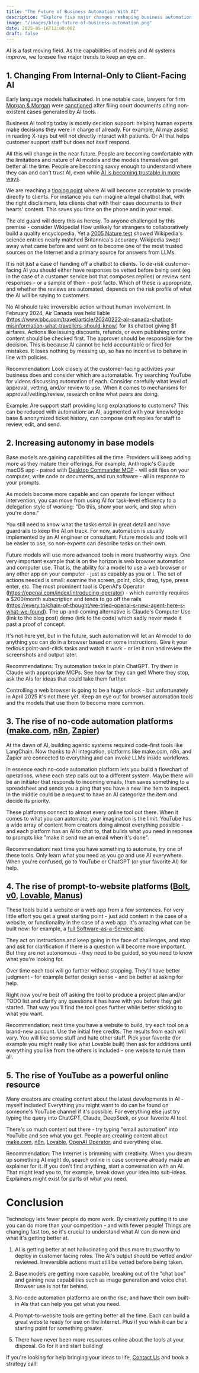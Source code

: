 ```yaml
---
title: "The Future of Business Automation With AI"
description: "Explore five major changes reshaping business automation with AI, from client-facing applications to browser automation and no-code platforms."
image: "/images/blog-future-of-business-automation.png"
date: 2025-05-16T12:00:00Z
draft: false
---
```


AI is a fast moving field. As the capabilities of models and AI systems improve, we foresee five major trends to keep an eye on.

## 1. Changing From Internal-Only to Client-Facing AI

Early language models hallucinated. In one notable case, lawyers for firm [Morgan & Morgan](https://www.forthepeople.com) were [sanctioned](https://www.clio.com/blog/ai-hallucination-case) after filing court documents citing non-existent cases generated by AI tools.

Business AI tooling today is mostly decision support: helping human experts make decisions they were in charge of already. For example, AI may assist in reading X-rays but will not directly interact with patients. Or AI that helps customer support staff but does not itself respond.

All this will change in the near future. People are becoming comfortable with the limitations and nature of AI models and the models themselves get better all the time. People are becoming savvy enough to understand where they can and can't trust AI, even while [AI is becoming trustable in more ways](https://simonwillison.net/2025/Apr/21/ai-assisted-search).

We are reaching a [tipping point](<https://en.wikipedia.org/wiki/Tipping_point_(sociology)>) where AI will become acceptable to provide directly to clients. For instance you can imagine a legal chatbot that, with the right disclaimers, lets clients chat with their case documents to their hearts' content. This saves you time on the phone and in your email.

The old guard will decry this as heresy. To anyone challenged by this premise - consider Wikipedia! How unlikely for strangers to collaboratively build a quality encyclopedia. Yet a [2005 Nature test](https://www.theguardian.com/technology/blog/2005/dec/14/wikipedianowo) showed Wikipedia's science entries nearly matched Britannica's accuracy. Wikipedia swept away what came before and went on to become one of the most trusted sources on the Internet and a primary source for answers from LLMs.

It is not just a case of handing off a chatbot to clients. To de-risk customer-facing AI you should either have responses be vetted before being sent (eg. in the case of a customer service bot that composes replies) or review sent responses - or a sample of them - post facto. Which of these is appropriate, and whether the reviews are automated, depends on the risk profile of what the AI will be saying to customers.

No AI should take irreversible action without human involvement. In February 2024, Air Canada was held liable (https://www.bbc.com/travel/article/20240222-air-canada-chatbot-misinformation-what-travellers-should-know) for its chatbot giving $1 airfares. Actions like issuing discounts, refunds, or even publishing online content should be checked first. The approver should be responsible for the decision. This is because AI cannot be held accountable or fired for mistakes. It loses nothing by messing up, so has no incentive to behave in line with policies.

Recommendation: Look closely at the customer-facing activities your business does and consider which are automatable. Try searching YouTube for videos discussing automation of each. Consider carefully what level of approval, vetting, and/or review to use. When it comes to mechanisms for approval/vetting/review, research online what peers are doing.

Example: Are support staff providing long explanations to customers? This can be reduced with automation: an AI, augmented with your knowledge base & anonymized ticket history, can compose draft replies for staff to review, edit, and send.

## 2. Increasing autonomy in base models

Base models are gaining capabilities all the time. Providers will keep adding more as they mature their offerings. For example, Anthropic's Claude macOS app - paired with [Desktop Commander MCP](https://github.com/wonderwhy-er/DesktopCommanderMCP) - will edit files on your computer, write code or documents, and run software - all in response to your prompts.

As models become more capable and can operate for longer without intervention, you can move from using AI for task-level efficiency to a delegation style of working: "Do this, show your work, and stop when you're done."

You still need to know what the tasks entail in great detail and have guardrails to keep the AI on track. For now, automation is usually implemented by an AI engineer or consultant. Future models and tools will be easier to use, so non-experts can describe tasks on their own.

Future models will use more advanced tools in more trustworthy ways. One very important example that is on the horizon is web browser automation and computer use. That is, the ability for a model to use a web browser or any other app on your computer - just as capably as you or I. The set of actions needed is small: examine the screen, point, click, drag, type, press enter, etc. The most prominent tool is OpenAI's Operator (https://openai.com/index/introducing-operator) - which currently requires a $200/month subscription and tends to go off the rails (https://every.to/chain-of-thought/we-tried-openai-s-new-agent-here-s-what-we-found). The up-and-coming alternative is Claude's Computer Use (link to the blog post) demo (link to the code) which sadly never made it past a proof of concept.

It's not here yet, but in the future, such automation will let an AI model to do anything you can do in a browser based on some instructions. Give it your tedious point-and-click tasks and watch it work - or let it run and review the screenshots and output later.

Recommendations:
Try automation tasks in plain ChatGPT. Try them in Claude with appropriate MCPs. See how far they can get! Where they stop, ask the AIs for ideas that could take them further.

Controlling a web browser is going to be a huge unlock - but unfortunately in April 2025 it's not there yet. Keep an eye out for browser automation tools and the models that use them to become more common.

## 3. The rise of no-code automation platforms ([make.com](https://make.com), [n8n](https://n8n.com), [Zapier](https://zapier.com))

At the dawn of AI, building agentic systems required code-first tools like LangChain. Now thanks to AI integration, platforms like make.com, n8n, and Zapier are connected to everything and can invoke LLMs inside workflows.

In essence each no-code automation platform lets you build a flowchart of operations, where each step calls out to a different system. Maybe there will be an initiator that responds to incoming emails, then saves something to a spreadsheet and sends you a ping that you have a new line item to inspect. In the middle could be a request to have an AI categorize the item and decide its priority.

These platforms connect to almost every online tool out there. When it comes to what you can automate, your imagination is the limit. YouTube has a wide array of content from creators doing almost everything possible - and each platform has an AI to chat to, that builds what you need in reponse to prompts like "make it send me an email when it's done".

Recommendation: next time you have something to automate, try one of these tools. Only learn what you need as you go and use AI everywhere. When you're confused, go to YouTube or ChatGPT (or your favorite AI) for help.

## 4. The rise of prompt-to-website platforms ([Bolt](https://bolt.new), [v0](https://v0.dev), [Lovable](https://lovable.dev), [Manus](https://manus.im))

These tools build a website or a web app from a few sentences. For very little effort you get a great starting point - just add content in the case of a website, or functionality in the case of a web app. It's amazing what can be built now: for example, a [full Software-as-a-Service app](https://youtube.com/watch?v=-NxObRv7md0).

They act on instructions and keep going in the face of challenges, and stop and ask for clarification if there is a question will become more important. But they are not autonomous - they need to be guided, so you need to know what you're looking for.

Over time each tool will go further without stopping. They'll have better judgment - for example better design sense - and be better at asking for help.

Right now you're best off asking the tool to produce a project plan and/or TODO list and clarify any questions it has have with you before they get started. That way you'll find the tool goes further while better sticking to what you want.

Recommendation: next time you have a website to build, try each tool on a brand-new account.
Use the initial free credits. The results from each will vary. You will like some stuff and hate other stuff. Pick your favorite (for example you might really like what Lovable built) then ask for additions until everything you like from the others is included - one website to rule them all.

## 5. The rise of YouTube as a powerful online resource

Many creators are creating content about the latest developments in AI - myself included! Everything you might want to do can be found on someone's YouTube channel if it's possible. For everything else just try typing the query into ChatGPT, Claude, DeepSeek, or your favorite AI tool.

There's so much content out there - try typing "email automation" into YouTube and see what you get. People are creating content about [make.com](https://www.youtube.com/results?search_query=make), [n8n](https://www.youtube.com/results?search_query=n8n), [Lovable](https://www.youtube.com/results?search_query=lovable), [OpenAI Operator](https://www.youtube.com/results?search_query=operator), and everything else.

Recommendation: The Internet is brimming with creativity. When you dream up something AI might do, search online in case someone already made an explainer for it. If you don't find anything, start a conversation with an AI. That might lead you to, for example, break down your idea into sub-ideas. Explainers might exist for parts of what you need.

# Conclusion

Technology lets fewer people do more work. By creatively putting it to use you can do more than your competition - and with fewer people! Things are changing fast too, so it's crucial to understand what AI can do now and what it's getting better at.

1. AI is getting better at not hallucinating and thus more trustworthy to deploy in customer facing roles. The AI's output should be vetted and/or reviewed. Irreversible actions must still be vetted before being taken.

2. Base models are getting more capable, breaking out of the "chat box" and gaining new capabilities such as image generation and voice chat. Browser use is not far behind.

3. No-code automation platforms are on the rise, and have their own built-in AIs that can help you get what you need.

4. Prompt-to-website tools are getting better all the time. Each can build a great website ready for use on the Internet. Plus if you wish it can be a starting point for something greater.

5. There have never been more resources online about the tools at your disposal. Go for it and start building!

If you're looking for help bringing your ideas to life, [Contact Us](/contact) and book a strategy call!
